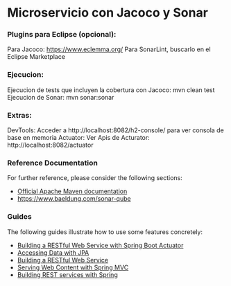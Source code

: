 # Microservicio con Jacoco y Sonar
### Plugins para Eclipse (opcional):
Para Jacoco:
https://www.eclemma.org/
Para SonarLint, buscarlo en el Eclipse Marketplace
### Ejecucion:
Ejecucion de tests que incluyen la cobertura con Jacoco:
mvn clean test
Ejecucion de Sonar:
mvn sonar:sonar

### Extras:
DevTools: Acceder a http://localhost:8082/h2-console/ para ver consola de base en memoria
Actuator: Ver Apis de Acturator: http://localhost:8082/actuator

### Reference Documentation
For further reference, please consider the following sections:

* [Official Apache Maven documentation](https://maven.apache.org/guides/index.html)
* https://www.baeldung.com/sonar-qube
### Guides
The following guides illustrate how to use some features concretely:

* [Building a RESTful Web Service with Spring Boot Actuator](https://spring.io/guides/gs/actuator-service/)
* [Accessing Data with JPA](https://spring.io/guides/gs/accessing-data-jpa/)
* [Building a RESTful Web Service](https://spring.io/guides/gs/rest-service/)
* [Serving Web Content with Spring MVC](https://spring.io/guides/gs/serving-web-content/)
* [Building REST services with Spring](https://spring.io/guides/tutorials/bookmarks/)


